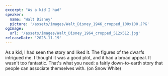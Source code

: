 ```yaml
---
excerpt: "As a kid I had"
speaker:
  name: 'Walt Disney'
  picture: '/assets/images/Walt_Disney_1946_cropped_100x100.JPG'
ogImage:
  url: '/assets/images/Walt_Disney_1964_cropped_512x512.jpg'
releaseDate: '2023-11-19'
---
```


As a kid, I had seen the story and liked it. The figures of the dwarfs intrigued me. I thought it was a good plot, and it had a broad appeal. It wasn't too fantastic. That's what you need: a fairly down-to-earth story that people can associate themselves with. (on Snow White)
